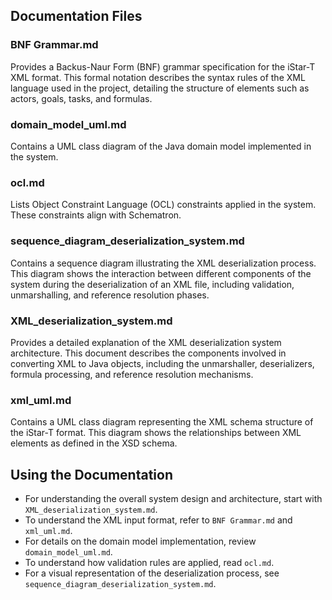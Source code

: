 ## Documentation Files

### BNF Grammar.md
Provides a Backus-Naur Form (BNF) grammar specification for the iStar-T XML format. This formal notation describes the syntax rules of the XML language used in the project, detailing the structure of elements such as actors, goals, tasks, and formulas.

### domain_model_uml.md
Contains a UML class diagram of the Java domain model implemented in the system. 

### ocl.md
Lists Object Constraint Language (OCL) constraints applied in the system. These constraints align with Schematron.

### sequence_diagram_deserialization_system.md
Contains a sequence diagram illustrating the XML deserialization process. This diagram shows the interaction between different components of the system during the deserialization of an XML file, including validation, unmarshalling, and reference resolution phases.

### XML_deserialization_system.md
Provides a detailed explanation of the XML deserialization system architecture. This document describes the components involved in converting XML to Java objects, including the unmarshaller, deserializers, formula processing, and reference resolution mechanisms.

### xml_uml.md
Contains a UML class diagram representing the XML schema structure of the iStar-T format. This diagram shows the relationships between XML elements as defined in the XSD schema.

## Using the Documentation

- For understanding the overall system design and architecture, start with `XML_deserialization_system.md`.
- To understand the XML input format, refer to `BNF Grammar.md` and `xml_uml.md`.
- For details on the domain model implementation, review `domain_model_uml.md`.
- To understand how validation rules are applied, read `ocl.md`.
- For a visual representation of the deserialization process, see `sequence_diagram_deserialization_system.md`.